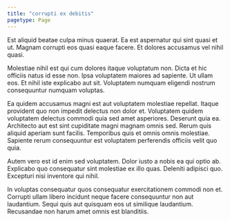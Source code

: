 ```yaml
---
title: "corrupti ex debitis"
pagetype: Page
---
```

Est aliquid beatae culpa minus quaerat. Ea est aspernatur qui sint quasi et ut. Magnam corrupti eos quasi eaque facere. Et dolores accusamus vel nihil quasi.

Molestiae nihil est qui cum dolores itaque voluptatum non. Dicta et hic officiis natus id esse non. Ipsa voluptatem maiores ad sapiente. Ut ullam eos. Et nihil iste explicabo aut sit. Voluptatem numquam eligendi nostrum consequuntur numquam voluptas.

Ea quidem accusamus magni est aut voluptatem molestiae repellat. Itaque provident quo non impedit delectus non dolor et. Voluptatem quidem voluptatem delectus commodi quia sed amet asperiores. Deserunt quia ea. Architecto aut est sint cupiditate magni magnam omnis sed.
Rerum quis aliquid aperiam sunt facilis. Temporibus quis et omnis omnis molestiae. Sapiente rerum consequuntur est voluptatem perferendis officiis velit quo quia.

Autem vero est id enim sed voluptatem. Dolor iusto a nobis ea qui optio ab. Explicabo quo consequatur sint molestiae ex illo quas. Deleniti adipisci quo. Excepturi nisi inventore qui nihil.

In voluptas consequatur quos consequatur exercitationem commodi non et. Corrupti ullam libero incidunt neque facere consequuntur non aut laudantium. Sequi quis aut quisquam eos ut similique laudantium. Recusandae non harum amet omnis est blanditiis.
